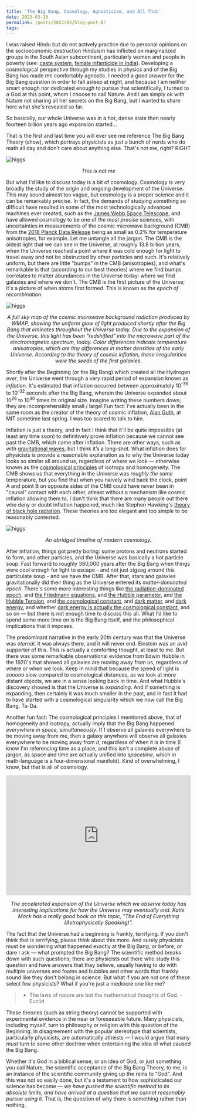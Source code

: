 ```yaml
---
title: 'The Big Bang, Cosmology, Agnosticism, and All That'
date: 2023-03-10
permalink: /posts/2023/03/blog-post-8/
tags:
---
```


I was raised Hindu but do not actively practice due to personal opinions on the socioeconomic destruction Hinduism has inflicted on marginalized groups in the South Asian subcontinent, particularly women and people in poverty (see: [caste system](https://en.wikipedia.org/wiki/Caste#In_South_Asia), [female infanticide in India](https://en.wikipedia.org/wiki/Female_infanticide_in_India)). Developing a cosmological perspective through my studies in physics and of the Big Bang has made me comfortably agnostic. I needed a good answer for the Big Bang question in order to fall asleep at night, and because I am neither smart enough nor dedicated enough to pursue that scientifically, I turned to *a* God at this point, whom I choose to call Nature. And I am simply ok with Nature not sharing all her secrets on the Big Bang, but I wanted to share here what she's revealed so far.

So basically, our whole Universe was in a hot, dense state then nearly fourteen billion years ago expansion started...

That is the first and last time you will ever see me reference The Big Bang Theory (show), which portrays physicists as just a bunch of nerds who do math all day and don't care about anything else. That's not me, right? RIGHT

![higgs](/images/rajesh.png)
<p align="center">
  <em>This is not me</em>
</p>

But what I'd like to discuss today is a bit of cosmology. Cosmology is very broadly the study of the origin and ongoing development of the Universe. This may sound almost too vague, but cosmology is a proper science and it can be remarkably precise. In fact, the demands of studying something so difficult have resulted in some of the most technologically advanced machines ever created, such as the [James Webb Space Telescope](https://www.nasa.gov/mission_pages/webb/main/index.html), and have allowed cosmology to be one of *the most precise* sciences, with uncertainties in measurements of the cosmic microwave background (CMB) from the [2018 Planck Data Release](https://arxiv.org/abs/1807.06209) being as small as 0.2% for temperature anisotropies, for example. Let me untangle all the jargon. The CMB is the oldest light that we can see in the Universe, at roughly 13.8 billion years, when the Universe reached a point where it was cold enough for light to travel away and not be obstructed by other particles and such. It's relatively uniform, but there are little "bumps” in the CMB (anisotropies), and what's remarkable is that (according to our best theories) where we find bumps correlates to matter abundances in the Universe today: where we find galaxies and where we don't. The CMB is the first picture of the Universe; it's a picture of when atoms first formed. This is known as the *epoch of recombination*.

![higgs](/images/cmb.jpg)
<p align="center">
  <em>A full sky map of the cosmic microwave background radiation produced by WMAP, showing the uniform glow of light produced shortly after the Big Bang that eminates throughout the Universe today. Due to the expansion of the Universe, this light has been "redshifted" into the microwave part of the electromagnetic spectrum, today. Color differences indicate temperature anisotropies, which are tiny differences in matter densities of the early Universe. According to the theory of cosmic inflation, these irregularities were the seeds of the first galaxies. </em>
</p>

Shortly after the Beginning (or the Big Bang) which created all the Hydrogen *ever*, the Universe went through a very rapid period of expansion known as *inflation*. It's estimated that inflation occurred between approximately 10<sup>-36</sup> to 10<sup>-32</sup> seconds after the Big Bang, wherein the Universe expanded about 10<sup>26</sup> to 10<sup>30</sup> times its original size. Imagine writing these numbers down; they are incomprehensibly small / large! Fun fact: I've actually been in the same room as the creator of the theory of cosmic inflation, [Alan Guth](https://en.wikipedia.org/wiki/Alan_Guth), at MIT sometime last spring. I was too scared to talk to him.

Inflation is just a theory, and in fact I think that it'll be quite impossible (at least any time soon) to definitively prove inflation because we cannot see past the CMB, which came after inflation. There are other ways, such as with [gravitational waves](https://www.ligo.caltech.edu/page/gravitational-waves), but I think it’s a long-shot. What inflation does for physicists is provide a reasonable explanation as to why the Universe today looks so similar all around us, regardless of where we look — otherwise known as the [cosmological principles](https://en.wikipedia.org/wiki/Cosmological_principle) of isotropy and homogeneity. The CMB shows us that everything in the Universe was *roughly the same* temperature, but you find that when you naively wind back the clock, point A and point B on opposite sides of the CMB could have *never* been in "causal" contact with each other, atleast without a mechanism like cosmic inflation allowing them to. I don't think that there are many people out there who deny or doubt inflation happened, much like Stephen Hawking's [theory of black hole radiation](https://www.brainmaster.com/software/pubs/physics/Hawking%20Particle%20Creation.pdf). These theories are too elegant and too simple to be reasonably contested.

![higgs](/images/cosmo-timeline.jpg)
<p align="center">
  <em>An abridged timeline of modern cosmology.</em>
</p>

After inflation, things got pretty boring: some protons and neutrons started to form, and other particles, and the Universe was basically a hot particle soup. Fast forward to roughly 380,000 years after the Big Bang when things were cool enough for light to escape - and not just zigzag around this particulate soup - and we have the CMB. After that, stars and galaxies gravitationally did their thing as the Universe entered its *matter-dominated epoch*. There's some more interesting things like [the radiation-dominated epoch](https://en.wikipedia.org/wiki/Scale_factor_(cosmology)#Radiation-dominated_era), and [the Friedmann equations](https://en.wikipedia.org/wiki/Friedmann_equations), and [the Hubble parameter](https://en.wikipedia.org/wiki/Hubble%27s_law), and [the Hubble Tension](https://bigthink.com/hard-science/hubble-tension-cosmology-crisis/), and [the cosmological constant](https://en.wikipedia.org/wiki/Cosmological_constant), and [dark matter](https://en.wikipedia.org/wiki/Dark_matter), and [dark energy](https://en.wikipedia.org/wiki/Dark_energy), and whether [dark energy is actually the cosmological constant](https://www.scientificamerican.com/article/the-cosmological-constant-is-physics-most-embarrassing-problem/), and so on — but there is not enough time to discuss this all. What I'd like to spend some more time on is the Big Bang itself, and the philosophical implications that it imposes.

The predominant narrative in the early 20th century was that the Universe was *eternal*. It was always there, and it will never end. Einstein was an avid supporter of this. This is actually a comforting thought, at least to me. But there was some remarkable observational evidence from Edwin Hubble in the 1920's that showed all galaxies are moving away from us, regardless of where or when we look. Keep in mind that because the speed of light is *sooooo* slow compared to cosmological distances, as we look at more distant objects, we are in a sense looking back in time. And what Hubble's discovery showed is that the Universe is *expanding*. And if something is expanding, then certainly it was much smaller in the past, and in fact it had to have started with a cosmological singularity which we now call the Big Bang. Ta-Da.

Another fun fact: The cosmological principles I mentioned above, that of homogeneity and isotropy, actually imply that the Big Bang happened *everywhere in space, simultaneously*. If I observe all galaxies everywhere to be moving away from me, then a galaxy anywhere will observe all galaxies everywhere to be moving away from *it*, regardless of when it is in time (I know I'm referencing time as a place, and this isn't a complete abuse of jargon, as space and time are actually unified into *spacetime*, which in math-language is a four-dimensional manifold). Kind of overwhelming, I know, but that is all of cosmology.

<div style='position:relative; padding-bottom:calc(56.25% + 44px)'><iframe src="https://giphy.com/embed/iicDrNGWxHmDrIni6j" frameborder='0' scrolling='no' width='100%' height='100%' style='position:absolute;top:0;left:0;' allowfullscreen></iframe></div><p> <a href="https://giphy.com/gifs/europeanspaceagency-space-esa-european-agency-iicDrNGWxHmDrIni6j"></a></p>
<p align="center">
  <em>The accelerated expansion of the Universe which we observe today has interesting implications for how the Universe may eventually end. Katie Mack has a really good book on this topic, "The End of Everything (Astrophysically Speaking)".</em>
</p>

The fact that the Universe had a beginning is frankly, terrifying. If you don't think that is terrifying, please think about this more. And surely physicists must be wondering what happened exactly at the Big Bang, or before, or dare I ask — what prompted the Big Bang? The scientific method breaks down with such questions; there are physicists out there who study this question and have answers that they believe, usually having to do with multiple universes and foams and bubbles and other words that frankly sound like they don't belong in science. But what if you are not one of these select few physicists? What if you're just a mediocre one like me?

> * The laws of nature are but the mathematical thoughts of God. - Euclid

These theories (such as string theory) cannot be supported with experimental evidence in the near or foreseeable future. Many physicists, including myself, turn to philosophy or religion with this question of the Beginning. In disagreement with the popular stereotype that scientists, particularly physicists, are automatically atheists — I would argue that many *must* turn to some other doctrine when entertaining the idea of what caused the Big Bang.

Whether it's God in a biblical sense, or an idea of God, or just something you call Nature, the scientific acceptance of the Big Bang Theory, to me, is an instance of the scientific community giving up the reins to "God". And this was not so easily done, but it's a testament to how sophisticated our science has become — *we have pushed the scientific method to its absolute limits, and have arrived at a question that we cannot reasonably pursue using it*. That is, the question of why there is something rather than nothing.